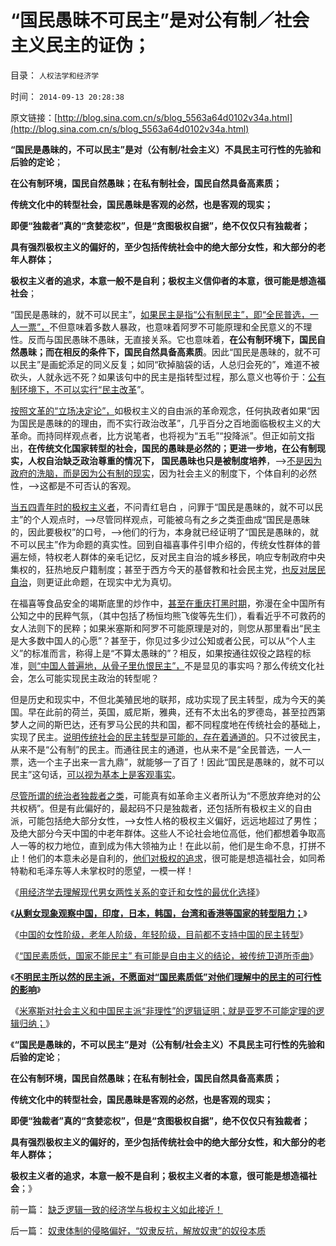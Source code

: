 # “国民愚昧不可民主”是对公有制／社会主义民主的证伪；

目录： `人权法学和经济学` 

时间： `2014-09-13 20:28:38` 

原文链接：[http://blog.sina.com.cn/s/blog_5563a64d0102v34a.html](http://blog.sina.com.cn/s/blog_5563a64d0102v34a.html)

**“国民是愚昧的，不可以民主”是对（公有制/社会主义）不具民主可行性的先验和后验的定论**；

**在公有制环境，国民自然愚昧；在私有制社会，国民自然具备高素质；**

**传统文化中的转型社会，国民愚昧是客观的必然，也是客观的现实；**

**即便“独裁者”真的“贪婪恋权”，但是“贪图极权自据”，绝不仅仅只有独裁者；**

**具有强烈极权主义的偏好的，至少包括传统社会中的绝大部分女性，和大部分的老年人群体；**

**极权主义者的追求，本意一般不是自利；极权主义信仰者的本意，很可能是想造福社会**；

“国民是愚昧的，就不可以民主”，[如果民主是指“公有制民主”，即“全民普选，一人一票”，](../../../2014/4/16/“政改为先”即“阶级斗争为纲”“抓革命，促生产”.md)不但意味着多数人暴政，也意味着阿罗不可能原理和全民意义的不理性。反而与国民愚昧不愚昧，无直接关系。它也意味着，**在公有制环境下，国民自然愚昧；而在相反的条件下，国民自然具备高素质**。因此“国民是愚昧的，就不可以民主”是画蛇添足的同义反复；如同“砍掉脑袋的话，人总归会死的”，难道不被砍头，人就永远不死？如果该句中的民主是指转型过程，那么意义也等价于：[公有制环境下，不可以实行“民主改革](../../../2013/3/1/朋党政治永远是改革的，每一派相对于另一派，都是改革的；.md)”。

[按照文革的“立场决定论”，](../../../2014/7/19/问罪“立场”而妖魔化！民混和公知，马恩毛及邪教的共同点.md)如极权主义的自由派的革命观念，任何执政者如果“因为国民是愚昧的的理由，而不实行政治改革”，几乎百分之百地面临极权主义的大革命。而持同样观点者，比方说笔者，也将视为“五毛”“投降派”。但正如前文指出，**在传统文化国家转型的社会，国民的愚昧是必然的；更进一步地，在公有制现实，人权自治缺乏政治尊重的情况下，
国民愚昧也只是被制度培养**，——>[不是因为政府的洗脑，而是因为公有制的现实](../../../2010/3/3/《大义觉迷录》监督舆论.md)，因为社会主义的制度下，个体自利的必然性，——>这都是不可否认的客观。

[当五四青年时的极权主义者](../../../2014/2/15/《乌合之众》之“散户不理性”的数学表达,和帕累托积；.md)，不问青红皂白
，问罪于“国民是愚昧的，就不可以民主”的个人观点时，——>尽管同样观点，可能被乌有之乡之类歪曲成“国民是愚昧的，因此要极权”的口号，——>他们的行为，本身就已经证明了“国民是愚昧的，就不可以民主”作为命题的真实性。回到自福喜事件引申介绍的，传统女性群体的普遍左倾，特权老人群体的亲毛记忆，反对民主自治的城乡移民，响应专制政府中央集权的，狂热地反户籍制度；甚至于西方今天的基督教和社会民主党，[也反对居民自治](../../../2014/8/13/极权主义者的自由派的“反户籍制度”即“没有自治的民主”.md)，则更证此命题，在现实中尤为真切。

在福喜等食品安全的竭斯底里的炒作中，[甚至在重庆打黑时期](../../../2012/3/21/重庆打黑说话算数，只办文强一个官.md)，弥漫在全中国所有公知之中的民粹气氛，（其中包括了杨恒均熊飞俊等先生们），看看近乎不可救药的女人法则下的民粹；如果米塞斯和阿罗不可能原理是对的，则您从那里看出“民主是大多数中国人的心愿”？甚至于，你见过多少过公知或者公民，可以从“个人主义”的标准而言，称得上是“不算太愚昧的”？相反，如果按通往奴役之路程的标准，[则“中国人普遍地，从骨子里仇恨民主”，](../../../2011/6/18/食品安全无端恐慌是社会最大危机.md)不是显见的事实吗？那么传统文化社会，怎么可能实现民主政治的转型呢？

但是历史和现实中，不但北美殖民地的联邦，成功实现了民主转型，成为今天的美国。早在此前的荷兰，英国，威尼斯，雅典，还有不太出名的罗德岛，甚至拉西第梦人之间的斯巴达，还有罗马公民的共和国，都不同程度地在传统社会的基础上，实现了民主。[说明传统社会的民主转型是可能的，存在着通道的](../../../2011/6/1/稳定的社会和稳定的改革.md)。只不过彼民主，从来不是“公有制”的民主。而通往民主的通道，也从来不是“全民普选，一人一票，选一个主子出来一言九鼎”，就能够一了百了！因此“国民是愚昧的，就不可以民主”这句话，[可以视为基本上是客观事实](../../../2011/6/1/稳定的社会和稳定的改革.md)。

[尽管所谓的统治者独裁者之类](../../../2014/2/16/被授予者从不是绝对权力，只是卫道的魔法石.md)，可能真有如革命主义者所认为“不愿放弃绝对的公共权柄”。但是有此偏好的，最起码不只是独裁者，还包括所有极权主义的自由派，可能包括绝大部分女性，——>女性人格的极权主义偏好，远远地超过了男性；及绝大部分今天中国的中老年群体。这些人不论社会地位高低，他们都想着争取高人一等的权力地位，直到成为伟大领袖为止！在此以前，他们是生命不息，打拼不止！他们的本意未必是自利的，[他们对极权的追求](http://darthvad.blog.sohu.com/187664931.html)，很可能是想造福社会，如同希特勒和毛泽东等人未掌权时的愿望，一模一样！

《[用经济学去理解现代男女两性关系的变迁和女性的最优化选择](../../../2014/9/7/经济学理解现代男女两性关系的变迁，女性的最优化选择.md)》

《[**从剩女现象观察中国，印度，日本，韩国，台湾和香港等国家的转型阻力；**](../../../2014/9/8/从剩女现象观察并衡量中国和日本等国家的民主转型的阻力.md)》

《[中国的女性阶级，老年人阶级，年轻阶级，目前都不支持中国的民主转型](../../../2014/9/9/剩女解释弗里德曼之“发展就是硬道理”的中国经验和教训；.md)》

《[“国民素质低，国家不能民主”
有可能是自由主义的结论，被传统卫道所歪曲](../../../2014/9/10/“国民素质低，国家不能民主”的客观事实和解决方案.md)》

《[**不明民主所以然的民主派，不愿面对“国民素质低”对他们理解中的民主的可行性的影响**](../../../2014/9/11/后进社会的民主派，总是走在反民主的，极权主义的光辉大道上.md)》

《[米塞斯对社会主义和中国民主派“非理性”的逻辑证明；就是亚罗不可能定理的逻辑归纳；](../../../2014/9/12/米塞斯对中国民主派“非理性”的逻辑证明，及亚罗不可能定理.md)》

《**“国民是愚昧的，不可以民主”是对（公有制/社会主义）不具民主可行性的先验和后验的定论**；

**在公有制环境，国民自然愚昧；在私有制社会，国民自然具备高素质；**

**传统文化中的转型社会，国民愚昧是客观的必然，也是客观的现实；**

**即便“独裁者”真的“贪婪恋权”，但是“贪图极权自据”，绝不仅仅只有独裁者；**

**具有强烈极权主义的偏好的，至少包括传统社会中的绝大部分女性，和大部分的老年人群体；**

**极权主义者的追求，本意一般不是自利；极权主义者的本意，很可能是想造福社会**；》

前一篇： [缺乏逻辑一致的经济学与极权主义如此接近！](../../../2014/9/17/缺乏逻辑一致的经济学与极权主义如此接近！.md)

后一篇： [奴隶体制的侵略偏好，“奴隶反抗，解放奴隶”的奴役本质](../../../2014/9/12/奴隶体制的侵略偏好，“奴隶反抗，解放奴隶”的奴役本质.md)

